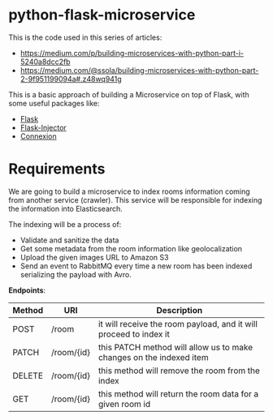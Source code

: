 # python-flask-microservice

This is the code used in this series of articles: 

- https://medium.com/p/building-microservices-with-python-part-i-5240a8dcc2fb
- https://medium.com/@ssola/building-microservices-with-python-part-2-9f951199094a#.z48wq941g

This is a basic approach of building a Microservice on top of Flask, with some useful packages like:

- [Flask](http://flask.pocoo.org/)
- [Flask-Injector](https://pypi.python.org/pypi/Flask-Injector)
- [Connexion](https://github.com/zalando/connexion)

# Requirements

We are going to build a microservice to index rooms information coming from another service (crawler). This service will be responsible for indexing the information into Elasticsearch.

The indexing will be a process of:

- Validate and sanitize the data
- Get some metadata from the room information like geolocalization
- Upload the given images URL to Amazon S3
- Send an event to RabbitMQ every time a new room has been indexed serializing the payload with Avro.


**Endpoints**:

|Method|URI|Description|
|------|---|-----------|
| POST | /room | it will receive the room payload, and it will proceed to index it |
| PATCH | /room/{id} | this PATCH method will allow us to make changes on the indexed item |
| DELETE | /room/{id} | this method will remove the room from the index |
| GET | /room/{id} | this method will return the room data for a given room id |
